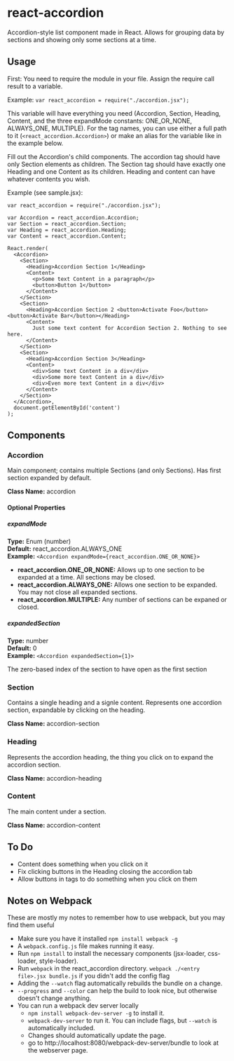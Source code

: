 react-accordion
===============
Accordion-style list component made in React. Allows for grouping data by sections and showing only some sections at a time.

Usage
-----

First: You need to require the module in your file. Assign the require call result to a variable.

Example: `var react_accordion = require("./accordion.jsx");`

This variable will have everything you need (Accordion, Section, Heading, Content, and the three expandMode constants: ONE\_OR\_NONE, ALWAYS_ONE, MULTIPLE). For the tag names, you can use either a full path to it (`<react_accordion.Accordion>`) or make an alias for the variable like in the example below.

Fill out the Accordion's child components. The accordion tag should have only Section elements as children. The Section tag should have exactly one Heading and one Content as its children. Heading and content can have whatever contents you wish.

Example (see sample.jsx):

    var react_accordion = require("./accordion.jsx");

    var Accordion = react_accordion.Accordion;
    var Section = react_accordion.Section;
    var Heading = react_accordion.Heading;
    var Content = react_accordion.Content;

    React.render(
      <Accordion>
        <Section>
          <Heading>Accordion Section 1</Heading>
          <Content>
            <p>Some text Content in a paragraph</p>
            <button>Button 1</button>
          </Content>
        </Section>
        <Section>
          <Heading>Accordion Section 2 <button>Activate Foo</button><button>Activate Bar</button></Heading>
          <Content>
            Just some text content for Accordion Section 2. Nothing to see here.
          </Content>
        </Section>
        <Section>
          <Heading>Accordion Section 3</Heading>
          <Content>
            <div>Some text Content in a div</div>
            <div>Some more text Content in a div</div>
            <div>Even more text Content in a div</div>
          </Content>
        </Section>
      </Accordion>,
      document.getElementById('content')
    );

Components
----------

### Accordion ###

Main component; contains multiple Sections (and only Sections). Has first section expanded by default.

**Class Name:** accordion

#### Optional Properties ####

##### expandMode #####

**Type:** Enum (number)  
**Default:** react\_accordion.ALWAYS\_ONE  
**Example:** `<Accordion expandMode={react_accordion.ONE_OR_NONE}>`

* **react\_accordion.ONE\_OR\_NONE:** Allows up to one section to be expanded at a time. All sections may be closed.
* **react\_accordion.ALWAYS\_ONE:** Allows one section to be expanded. You may not close all expanded sections.
* **react\_accordion.MULTIPLE:** Any number of sections can be expaned or closed.

##### expandedSection #####

**Type:** number  
**Default:** 0  
**Example:** `<Accordion expandedSection={1}>`

The zero-based index of the section to have open as the first section

### Section ###

Contains a single heading and a signle content. Represents one accordion section, expandable by clicking on the heading.

**Class Name:** accordion-section

### Heading ###

Represents the accordion heading, the thing you click on to expand the accordion section.

**Class Name:** accordion-heading

### Content ###

The main content under a section.

**Class Name:** accordion-content

To Do
-----

* Content does something when you click on it
* Fix clicking buttons in the Heading closing the accordion tab
* Allow buttons in tags to do something when you click on them

Notes on Webpack
----------------

These are mostly my notes to remember how to use webpack, but you may find them useful

* Make sure you have it installed `npm install webpack -g`
* A `webpack.config.js` file makes running it easy.
* Run `npm install` to install the necessary components (jsx-loader, css-loader, style-loader).
* Run `webpack` in the react_accordion directory. `webpack ./<entry file>.jsx bundle.js` if you didn't add the config flag
* Adding the `--watch` flag automatically rebuilds the bundle on a change.
* `--progress` and `--color` can help the build to look nice, but otherwise doesn't change anything.
* You can run a webpack dev server locally
  * `npm install webpack-dev-server -g` to install it.
  * `webpack-dev-server` to run it. You can include flags, but `--watch` is automatically included.
  * Changes should automatically update the page.
  * go to http://localhost:8080/webpack-dev-server/bundle to look at the webserver page.
